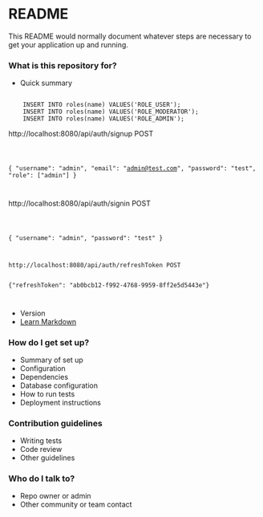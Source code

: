 # README #

This README would normally document whatever steps are necessary to get your application up and running.

### What is this repository for? ###

* Quick summary

<code>
	INSERT INTO roles(name) VALUES('ROLE_USER');
	INSERT INTO roles(name) VALUES('ROLE_MODERATOR');
	INSERT INTO roles(name) VALUES('ROLE_ADMIN');
</code>

http://localhost:8080/api/auth/signup POST

<code>

{
	"username": "admin",
	"email": "admin@test.com",
	"password": "test",
	"role": ["admin"]
}

</code>


http://localhost:8080/api/auth/signin POST

<code>

{
	"username": "admin",
	"password": "test"
}

</code>

<code>
http://localhost:8080/api/auth/refreshToken POST

{"refreshToken": "ab0bcb12-f992-4768-9959-8ff2e5d5443e"}


</code>


* Version
* [Learn Markdown](https://bitbucket.org/tutorials/markdowndemo)

### How do I get set up? ###

* Summary of set up
* Configuration
* Dependencies
* Database configuration
* How to run tests
* Deployment instructions

### Contribution guidelines ###

* Writing tests
* Code review
* Other guidelines

### Who do I talk to? ###

* Repo owner or admin
* Other community or team contact